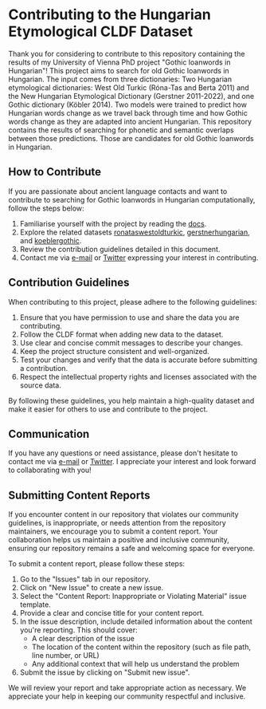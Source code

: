 # Contributing to the Hungarian Etymological CLDF Dataset

Thank you for considering to contribute to this repository containing the results of my University of Vienna PhD project "Gothic loanwords in Hungarian"! This project aims to search for old Gothic loanwords in Hungarian. The input comes from three dictionaries: Two Hungarian etymological dictionaries: West Old Turkic (Róna-Tas and Berta 2011) and the New Hungarian Etymological Dictionary (Gerstner 2011-2022), and one Gothic dictionary (Köbler 2014). Two models were trained to predict how Hungarian words change as we travel back through time and how Gothic words change as they are adapted into ancient Hungarian. This repository contains the results of searching for phonetic and semantic overlaps between those predictions. Those are candidates for old Gothic loanwords in Hungarian.

## How to Contribute

If you are passionate about ancient language contacts and want to contribute to searching for Gothic loanwords in Hungarian computationally, follow the steps below:

1. Familiarise yourself with the project by reading the [docs](https://gothichungarian.readthedocs.io/en/latest/home.html).
2. Explore the related datasets [ronataswestoldturkic](https://github.com/LoanpyDataHub/ronataswestoldturkic), [gerstnerhungarian](https://github.com/LoanpyDataHub/gerstnerhungarian), and [koeblergothic](https://github.com/LoanpyDataHub/koeblergothic).
3. Review the contribution guidelines detailed in this document.
4. Contact me via [e-mail](mailto:viktor_martinovic@$removethis$eva.mpg.de) or [Twitter](https://twitter.com/martino_vik) expressing your interest in contributing.

## Contribution Guidelines

When contributing to this project, please adhere to the following guidelines:

1. Ensure that you have permission to use and share the data you are contributing.
2. Follow the CLDF format when adding new data to the dataset.
3. Use clear and concise commit messages to describe your changes.
4. Keep the project structure consistent and well-organized.
5. Test your changes and verify that the data is accurate before submitting a contribution.
6. Respect the intellectual property rights and licenses associated with the source data.

By following these guidelines, you help maintain a high-quality dataset and make it easier for others to use and contribute to the project.

## Communication

If you have any questions or need assistance, please don't hesitate to contact me via [e-mail](mailto:viktor_martinovic@$removethis$eva.mpg.de) or [Twitter](https://twitter.com/martino_vik). I appreciate your interest and look forward to collaborating with you!

## Submitting Content Reports

If you encounter content in our repository that violates our community guidelines, is inappropriate, or needs attention from the repository maintainers, we encourage you to submit a content report. Your collaboration helps us maintain a positive and inclusive community, ensuring our repository remains a safe and welcoming space for everyone.

To submit a content report, please follow these steps:

1. Go to the "Issues" tab in our repository.
2. Click on "New Issue" to create a new issue.
3. Select the "Content Report: Inappropriate or Violating Material" issue template.
4. Provide a clear and concise title for your content report.
5. In the issue description, include detailed information about the content you're reporting. This should cover:
    - A clear description of the issue
    - The location of the content within the repository (such as file path, line number, or URL)
    - Any additional context that will help us understand the problem
6. Submit the issue by clicking on "Submit new issue".

We will review your report and take appropriate action as necessary. We appreciate your help in keeping our community respectful and inclusive.
